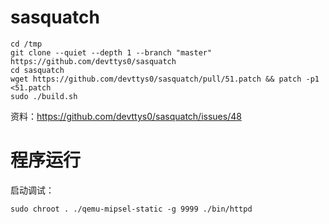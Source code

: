 # sasquatch

```
cd /tmp
git clone --quiet --depth 1 --branch "master" https://github.com/devttys0/sasquatch
cd sasquatch
wget https://github.com/devttys0/sasquatch/pull/51.patch && patch -p1 <51.patch
sudo ./build.sh
```

资料：https://github.com/devttys0/sasquatch/issues/48

# 程序运行

启动调试：

```
sudo chroot . ./qemu-mipsel-static -g 9999 ./bin/httpd
```
